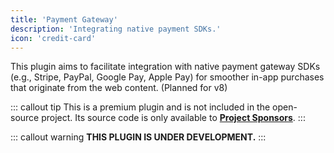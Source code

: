 ```yaml
---
title: 'Payment Gateway'
description: 'Integrating native payment SDKs.'
icon: 'credit-card'
---
```


This plugin aims to facilitate integration with native payment gateway SDKs (e.g., Stripe, PayPal, Google Pay, Apple Pay) for smoother in-app purchases that originate from the web content. (Planned for v8)

::: callout tip
This is a premium plugin and is not included in the open-source project. Its source code is only available to **[Project Sponsors](https://github.com/sponsors/mgks/sponsorships?sponsor=mgks&tier_id=468838)**.
:::

::: callout warning
**THIS PLUGIN IS UNDER DEVELOPMENT.**
:::